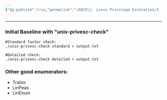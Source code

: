 ```yaml
---
{"dg-publish":true,"permalink":"/OSCP/j. Linux Privilege Escalation/3. Automated Enumeration/"}
---
```


------
### Initial Baseline with "unix-privesc-check"
```
#Standard faster check:
./unix-privesc-check standard > output.txt

#Detailed check:
./unix-privesc-check detailed > output.txt
```

### Other good enumerators:
- Traitor
- LinPeas
- LinEnum
